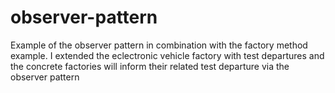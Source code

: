 # observer-pattern
Example of the observer pattern in combination with the factory method example. I extended the eclectronic vehicle factory with test departures and the concrete factories will inform their related test departure via the observer pattern
